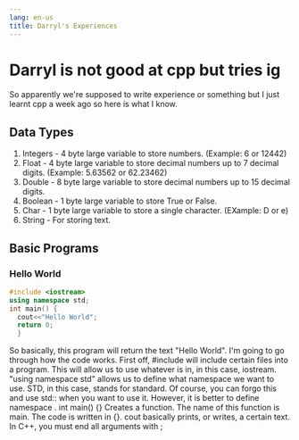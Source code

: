 ```yaml
---
lang: en-us
title: Darryl's Experiences
---
```

# Darryl is not good at cpp but tries ig

So apparently we're supposed to write experience or something but I just learnt cpp a week ago so here is what I know.

## Data Types
1. Integers - 4 byte large variable to store numbers. (Example: 6 or 12442)
2. Float - 4 byte large variable to store decimal numbers up to 7 decimal digits. (Example: 5.63562 or 62.23462)
3. Double - 8 byte large variable to store decimal numbers up to 15 decimal digits. 
4. Boolean - 1 byte large variable to store True or False.
5. Char - 1 byte large variable to store a single character. (EXample: D or e)
6. String - For storing text.

## Basic Programs
### Hello World
```cpp
#include <iostream>
using namespace std;
int main() {
  cout<<"Hello World";
  return 0;
  }
 ```
 So basically, this program will return the text "Hello World". I'm going to go through how the code works.
 First off, #include will include certain files into a program. This will allow us to use whatever is in, in this case, iostream.
 "using namespace std" allows us to define what namespace we want to use. STD, in this case, stands for standard. Of course, you can forgo this and use std:: when you want to use it. However, it is better to define namespace .
 int main() {} Creates a function. The name of this function is main. The code is written in {}.
 cout basically prints, or writes, a certain text. 
 In C++, you must end all arguments with ;
 
